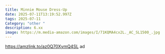 ```yaml
---
title: Minnie Mouse Dress-Up
date: 2025-07-11T13:19:52.997Z
tags: 2025-07-11
Category: "other "
description: 6.xx
image: https://m.media-amazon.com/images/I/71KQMA4cx2L._AC_SL1500_.jpg
---
```

https://amzlink.to/az0Q70XymQ4SL ad